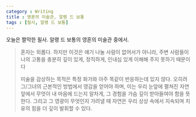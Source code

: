 ```yaml
---
category : Writing
title : 영혼의 미술관, 알랭 드 보통
tags : [필사, 알랭 드 보통]
---
```


오늘은 짤막한 필사. 알랭 드 보통의 영혼의 미술관 중에서.  

> 혼자는 외롭다. 하지만 이것은 얘기 나눌 사람이 없어서가 아니라, 주변 사람들이 나의 고통을 충분히 깊이 있게, 정직하게, 인내심 있게 이해해 주지 못하기 때문이다 
> 
> 미술을 감상하는 목적은 특정 화가와 아주 똑같이 반응하는데 있지 않다. 오히려 그/그녀의 근본적인 방법에서 영감을 얻어야 하며, 이는 우리 눈앞에 펼쳐진 자연 앞에서 무엇이 내 마음에 드는지 알차게, 그 경험을 가슴 깊이 받아들여야 함을 뜻한다. 그리고 그 영광이 무엇인지 가려낼 때 자연은 우리 상상 속에서 지속되며 치유의 힘을 더 깊이 발휘할 수 있다. 